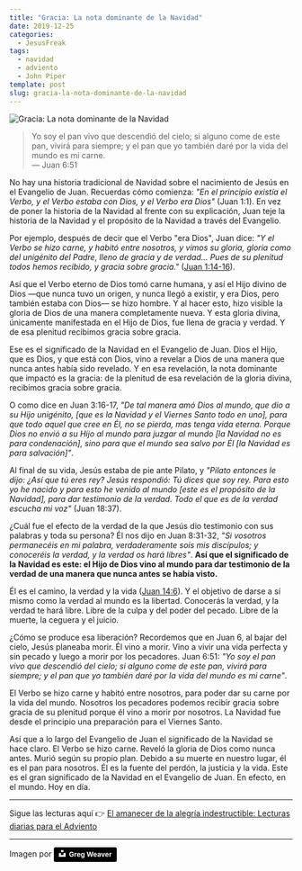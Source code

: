 ```yaml
---
title: "Gracia: La nota dominante de la Navidad"
date: 2019-12-25
categories:
  - JesusFreak
tags:
  - navidad
  - adviento
  - John Piper
template: post
slug: gracia-la-nota-dominante-de-la-navidad
---
```


![Gracia: La nota dominante de la Navidad](https://i.imgur.com/9kvXuk3.jpg)

> Yo soy el pan vivo que descendió del cielo; si alguno come de este pan, vivirá para siempre; y el pan que yo también daré por la vida del mundo es mi carne. <br>— Juan 6:51

No hay una historia tradicional de Navidad sobre el nacimiento de Jesús en el Evangelio de Juan. Recuerdas cómo comienza: _"En el principio existía el Verbo, y el Verbo estaba con Dios, y el Verbo era Dios"_ (Juan 1:1). En vez de poner la historia de la Navidad al frente con su explicación, Juan teje la historia de la Navidad y el propósito de la Navidad a través del Evangelio.

Por ejemplo, después de decir que el Verbo "era Dios", Juan dice: _"Y el Verbo se hizo carne, y habitó entre nosotros, y vimos su gloria, gloria como del unigénito del Padre, lleno de gracia y de verdad... Pues de su plenitud todos hemos recibido, y gracia sobre gracia."_ ([Juan 1:14-16](https://www.biblegateway.com/passage/?search=Juan+1%3A14-16&version=LBLA)).

Así que el Verbo eterno de Dios tomó carne humana, y así el Hijo divino de Dios —que nunca tuvo un origen, y nunca llegó a existir, y era Dios, pero también estaba con Dios— se hizo hombre. Y al hacer esto, hizo visible la gloria de Dios de una manera completamente nueva. Y esta gloria divina, únicamente manifestada en el Hijo de Dios, fue llena de gracia y verdad. Y de esa plenitud recibimos gracia sobre gracia.

Ese es el significado de la Navidad en el Evangelio de Juan. Dios el Hijo, que es Dios, y que está con Dios, vino a revelar a Dios de una manera que nunca antes había sido revelado. Y en esa revelación, la nota dominante que impactó es la gracia: de la plenitud de esa revelación de la gloria divina, recibimos gracia sobre gracia.

O como dice en Juan 3:16-17, _"De tal manera amó Dios al mundo, que dio a su Hijo unigénito, [que es la Navidad y el Viernes Santo todo en uno], para que todo aquel que cree en Él, no se pierda, mas tenga vida eterna. Porque Dios no envió a su Hijo al mundo para juzgar al mundo [la Navidad no es para condenación], sino para que el mundo sea salvo por Él [la Navidad es para salvación]"_.

Al final de su vida, Jesús estaba de pie ante Pilato, y _"Pilato entonces le dijo: ¿Así que tú eres rey? Jesús respondió: Tú dices que soy rey. Para esto yo he nacido y para esto he venido al mundo [este es el propósito de la Navidad], para dar testimonio de la verdad. Todo el que es de la verdad escucha mi voz"_ (Juan 18:37).

¿Cuál fue el efecto de la verdad de la que Jesús dio testimonio con sus palabras y toda su persona? Él nos dijo en Juan 8:31-32, _"Si vosotros permanecéis en mi palabra, verdaderamente sois mis discípulos; y conoceréis la verdad, y la verdad os hará libres"_. **Así que el significado de la Navidad es este: el Hijo de Dios vino al mundo para dar testimonio de la verdad de una manera que nunca antes se había visto.**

Él es el camino, la verdad y la vida ([Juan 14:6](https://www.biblegateway.com/passage/?search=Juan+14%3A6&version=LBLA)). Y el objetivo de darse a sí mismo como la verdad al mundo es la libertad. Conocerás la verdad, y la verdad te hará libre. Libre de la culpa y del poder del pecado. Libre de la muerte, la ceguera y el juicio.

¿Cómo se produce esa liberación? Recordemos que en Juan 6, al bajar del cielo, Jesús planeaba morir. Él vino a morir. Vino a vivir una vida perfecta y sin pecado y luego a morir por los pecadores. Juan 6:51: _"Yo soy el pan vivo que descendió del cielo; si alguno come de este pan, vivirá para siempre; y el pan que yo también daré por la vida del mundo es mi carne"_.

El Verbo se hizo carne y habitó entre nosotros, para poder dar su carne por la vida del mundo. Nosotros los pecadores podemos recibir gracia sobre gracia de su plenitud porque él vino a morir por nosotros. La Navidad fue desde el principio una preparación para el Viernes Santo.

Así que a lo largo del Evangelio de Juan el significado de la Navidad se hace claro. El Verbo se hizo carne. Reveló la gloria de Dios como nunca antes. Murió según su propio plan. Debido a su muerte en nuestro lugar, él es el pan para nosotros. Él es la fuente del perdón, la justicia y la vida. Este es el gran significado de la Navidad en el Evangelio de Juan. En efecto, en el mundo. Hoy en día.

---

Sigue las lecturas aquí 👉 [El amanecer de la alegría indestructible: Lecturas diarias para el Adviento](/el-amanecer-de-una-alegria-indestructible)

---

Imagen por <a style="background-color:black;color:white;text-decoration:none;padding:4px 6px;font-family:-apple-system, BlinkMacSystemFont, &quot;San Francisco&quot;, &quot;Helvetica Neue&quot;, Helvetica, Ubuntu, Roboto, Noto, &quot;Segoe UI&quot;, Arial, sans-serif;font-size:12px;font-weight:bold;line-height:1.2;display:inline-block;border-radius:3px" href="https://unsplash.com/@greglweaver?utm_medium=referral&amp;utm_campaign=photographer-credit&amp;utm_content=creditBadge" target="_blank" rel="noopener noreferrer" title="Download free do whatever you want high-resolution photos from Greg Weaver"><span style="display:inline-block;padding:2px 3px"><svg xmlns="http://www.w3.org/2000/svg" style="height:12px;width:auto;position:relative;vertical-align:middle;top:-2px;fill:white" viewBox="0 0 32 32"><title>unsplash-logo</title><path d="M10 9V0h12v9H10zm12 5h10v18H0V14h10v9h12v-9z"></path></svg></span><span style="display:inline-block;padding:2px 3px">Greg Weaver</span></a>
